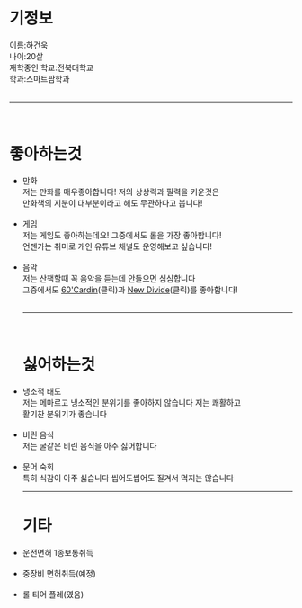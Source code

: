 <head>
<body>
<h1>기정보</h1>
이름:하건욱<br>
나이:20살<br>
재학중인 학교:전북대학교<br>
학과:스마트팜학과<br><br>
<hr>
<br><h1>좋아하는것</h1>
<ul>
<li>만화<br>
저는 만화를 매우좋아합니다! 저의 상상력과 필력을 키운것은<br>
만화책의 지분이 대부분이라고 해도 무관하다고 봅니다!<br><br>
<li>게임<br>
저는 게임도 좋아하는데요! 그중에서도 롤을 가장 좋아합니다!<br>
언젠가는 취미로 개인 유튜브 채널도 운영해보고 싶습니다!<br><br>
<li>음악<br>
저는 산책할때 꼭 음악을 듣는데 안들으면 심심합니다<br>
그중에서도 <a href="https://www.youtube.com/watch?v=0fN71Wtgoa8">60'Cardin</a>(클릭)과 <a href="https://www.youtube.com/watch?v=ysSxxIqKNN0">New Divide</a>(클릭)를 좋아합니다!<br><br>
<hr>
<br><h1>싫어하는것</h1>
<ul></ul>
<li>냉소적 태도 <br>
저는 메마르고 냉소적인 분위기를 좋아하지 않습니다 저는 쾌활하고<br>
 활기찬 분위기가 좋습니다<br><br>
<li>비린 음식</li>
저는 굴같은 비린 음식을 아주 싫어합니다<br><br>
<li>문어 숙회</li>
특히 식감이 아주 싫습니다 씹어도씹어도 질겨서 먹지는 않습니다<hr>
<h1>기타</h1>
<ul></ul>
<li>운전면허 1종보통취득<br><br>
<li>중장비 면허취득(예정)</li><br>
<li>롤 티어 플레(였음)</li><br>
</body>
